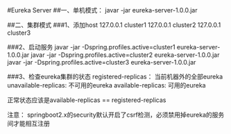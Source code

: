 
#Eureka Server
##一、单机模式：
javar -jar eureka-server-1.0.0.jar

##二、集群模式
###1、添加host
127.0.0.1    cluster1
127.0.0.1    cluster2
127.0.0.1    cluster3

###2、启动服务
javar -jar -Dspring.profiles.active=cluster1 eureka-server-1.0.0.jar
javar -jar -Dspring.profiles.active=cluster2 eureka-server-1.0.0.jar
javar -jar -Dspring.profiles.active=cluster3 eureka-server-1.0.0.jar

###3、检查eureka集群的状态
registered-replicas：        当前机器外的全部eureka
unavailable-replicas:    不可用的eureka
available-replicas:     可用的eureka

正常状态应该是available-replicas == registered-replicas

注意： springboot2.x的security默认开启了csrf检测，必须禁用掉eureka的服务间才能相互注册
